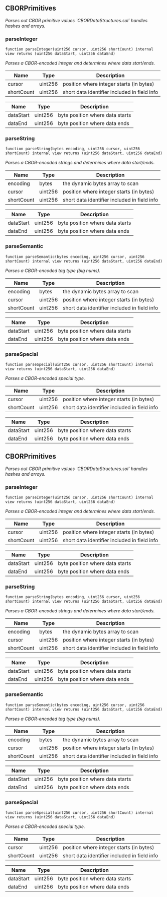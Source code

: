 

## CBORPrimitives

_Parses out CBOR primitive values
&#x60;CBORDataStructures.sol&#x60; handles hashes and arrays._

### parseInteger

```solidity
function parseInteger(uint256 cursor, uint256 shortCount) internal view returns (uint256 dataStart, uint256 dataEnd)
```

_Parses a CBOR-encoded integer and determines where data start/ends._

| Name | Type | Description |
| ---- | ---- | ----------- |
| cursor | uint256 | position where integer starts (in bytes) |
| shortCount | uint256 | short data identifier included in field info |

| Name | Type | Description |
| ---- | ---- | ----------- |
| dataStart | uint256 | byte position where data starts |
| dataEnd | uint256 | byte position where data ends |

### parseString

```solidity
function parseString(bytes encoding, uint256 cursor, uint256 shortCount) internal view returns (uint256 dataStart, uint256 dataEnd)
```

_Parses a CBOR-encoded strings and determines where data start/ends._

| Name | Type | Description |
| ---- | ---- | ----------- |
| encoding | bytes | the dynamic bytes array to scan |
| cursor | uint256 | position where integer starts (in bytes) |
| shortCount | uint256 | short data identifier included in field info |

| Name | Type | Description |
| ---- | ---- | ----------- |
| dataStart | uint256 | byte position where data starts |
| dataEnd | uint256 | byte position where data ends |

### parseSemantic

```solidity
function parseSemantic(bytes encoding, uint256 cursor, uint256 shortCount) internal view returns (uint256 dataStart, uint256 dataEnd)
```

_Parses a CBOR-encoded tag type (big nums)._

| Name | Type | Description |
| ---- | ---- | ----------- |
| encoding | bytes | the dynamic bytes array to scan |
| cursor | uint256 | position where integer starts (in bytes) |
| shortCount | uint256 | short data identifier included in field info |

| Name | Type | Description |
| ---- | ---- | ----------- |
| dataStart | uint256 | byte position where data starts |
| dataEnd | uint256 | byte position where data ends |

### parseSpecial

```solidity
function parseSpecial(uint256 cursor, uint256 shortCount) internal view returns (uint256 dataStart, uint256 dataEnd)
```

_Parses a CBOR-encoded special type._

| Name | Type | Description |
| ---- | ---- | ----------- |
| cursor | uint256 | position where integer starts (in bytes) |
| shortCount | uint256 | short data identifier included in field info |

| Name | Type | Description |
| ---- | ---- | ----------- |
| dataStart | uint256 | byte position where data starts |
| dataEnd | uint256 | byte position where data ends |

## CBORPrimitives

_Parses out CBOR primitive values
&#x60;CBORDataStructures.sol&#x60; handles hashes and arrays._

### parseInteger

```solidity
function parseInteger(uint256 cursor, uint256 shortCount) internal view returns (uint256 dataStart, uint256 dataEnd)
```

_Parses a CBOR-encoded integer and determines where data start/ends._

| Name | Type | Description |
| ---- | ---- | ----------- |
| cursor | uint256 | position where integer starts (in bytes) |
| shortCount | uint256 | short data identifier included in field info |

| Name | Type | Description |
| ---- | ---- | ----------- |
| dataStart | uint256 | byte position where data starts |
| dataEnd | uint256 | byte position where data ends |

### parseString

```solidity
function parseString(bytes encoding, uint256 cursor, uint256 shortCount) internal view returns (uint256 dataStart, uint256 dataEnd)
```

_Parses a CBOR-encoded strings and determines where data start/ends._

| Name | Type | Description |
| ---- | ---- | ----------- |
| encoding | bytes | the dynamic bytes array to scan |
| cursor | uint256 | position where integer starts (in bytes) |
| shortCount | uint256 | short data identifier included in field info |

| Name | Type | Description |
| ---- | ---- | ----------- |
| dataStart | uint256 | byte position where data starts |
| dataEnd | uint256 | byte position where data ends |

### parseSemantic

```solidity
function parseSemantic(bytes encoding, uint256 cursor, uint256 shortCount) internal view returns (uint256 dataStart, uint256 dataEnd)
```

_Parses a CBOR-encoded tag type (big nums)._

| Name | Type | Description |
| ---- | ---- | ----------- |
| encoding | bytes | the dynamic bytes array to scan |
| cursor | uint256 | position where integer starts (in bytes) |
| shortCount | uint256 | short data identifier included in field info |

| Name | Type | Description |
| ---- | ---- | ----------- |
| dataStart | uint256 | byte position where data starts |
| dataEnd | uint256 | byte position where data ends |

### parseSpecial

```solidity
function parseSpecial(uint256 cursor, uint256 shortCount) internal view returns (uint256 dataStart, uint256 dataEnd)
```

_Parses a CBOR-encoded special type._

| Name | Type | Description |
| ---- | ---- | ----------- |
| cursor | uint256 | position where integer starts (in bytes) |
| shortCount | uint256 | short data identifier included in field info |

| Name | Type | Description |
| ---- | ---- | ----------- |
| dataStart | uint256 | byte position where data starts |
| dataEnd | uint256 | byte position where data ends |

